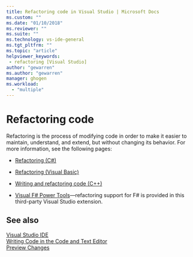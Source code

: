 ```yaml
---
title: Refactoring code in Visual Studio | Microsoft Docs
ms.custom: ""
ms.date: "01/10/2018"
ms.reviewer: ""
ms.suite: ""
ms.technology: vs-ide-general
ms.tgt_pltfrm: ""
ms.topic: "article"
helpviewer_keywords:
 - refactoring [Visual Studio]
author: "gewarren"
ms.author: "gewarren"
manager: ghogen
ms.workload: 
  - "multiple"
---
```

# Refactoring code

Refactoring is the process of modifying code in order to make it easier to maintain, understand, and extend, but without changing its behavior. For more information, see the following pages:

* [Refactoring (C#)](../csharp-ide/refactoring-csharp.md)

* [Refactoring (Visual Basic)](../vb-ide/refactoring-vb.md)

* [Writing and refactoring code (C++)](/cpp/ide/writing-and-refactoring-code-cpp)

* [Visual F# Power Tools](https://marketplace.visualstudio.com/items?itemName=FSharpSoftwareFoundation.VisualFPowerTools)&mdash;refactoring support for F# is provided in this third-party Visual Studio extension.

## See also

[Visual Studio IDE](../ide/visual-studio-ide.md)  
[Writing Code in the Code and Text Editor](../ide/writing-code-in-the-code-and-text-editor.md)  
[Preview Changes](../ide/preview-changes.md)
